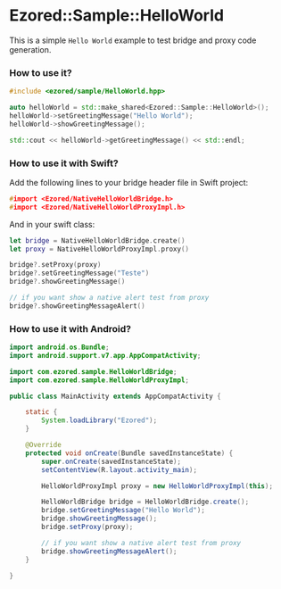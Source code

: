 # Ezored::Sample::HelloWorld

This is a simple `Hello World` example to test bridge and proxy code generation.  

### How to use it?

```c++
#include <ezored/sample/HelloWorld.hpp>

auto helloWorld = std::make_shared<Ezored::Sample::HelloWorld>();
helloWorld->setGreetingMessage("Hello World");
helloWorld->showGreetingMessage();

std::cout << helloWorld->getGreetingMessage() << std::endl;
```

### How to use it with Swift?

Add the following lines to your bridge header file in Swift project:

```c++
#import <Ezored/NativeHelloWorldBridge.h>
#import <Ezored/NativeHelloWorldProxyImpl.h>
```

And in your swift class:

```swift
let bridge = NativeHelloWorldBridge.create()
let proxy = NativeHelloWorldProxyImpl.proxy()

bridge?.setProxy(proxy)
bridge?.setGreetingMessage("Teste")
bridge?.showGreetingMessage()

// if you want show a native alert test from proxy
bridge?.showGreetingMessageAlert()
```

### How to use it with Android?

```java
import android.os.Bundle;
import android.support.v7.app.AppCompatActivity;

import com.ezored.sample.HelloWorldBridge;
import com.ezored.sample.HelloWorldProxyImpl;

public class MainActivity extends AppCompatActivity {

    static {
        System.loadLibrary("Ezored");
    }

    @Override
    protected void onCreate(Bundle savedInstanceState) {
        super.onCreate(savedInstanceState);
        setContentView(R.layout.activity_main);

        HelloWorldProxyImpl proxy = new HelloWorldProxyImpl(this);

        HelloWorldBridge bridge = HelloWorldBridge.create();
        bridge.setGreetingMessage("Hello World");
        bridge.showGreetingMessage();
        bridge.setProxy(proxy);

        // if you want show a native alert test from proxy
        bridge.showGreetingMessageAlert();
    }

}
```